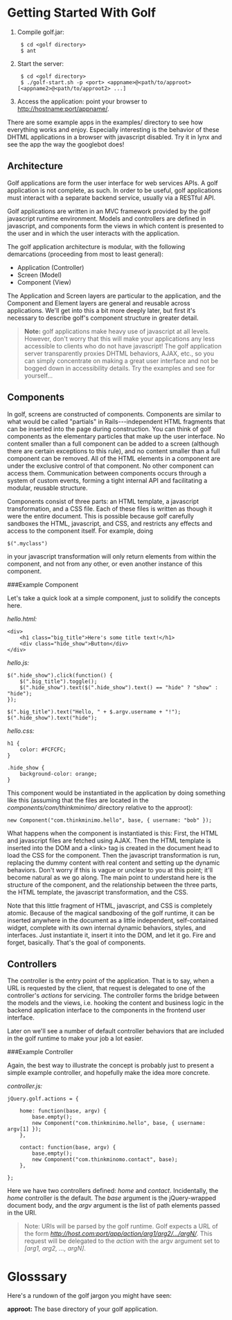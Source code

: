 Getting Started With Golf
=========================

1. Compile golf.jar:
        
        $ cd <golf directory>
        $ ant

2. Start the server:

        $ cd <golf directory>
        $ ./golf-start.sh -p <port> <appname>@<path/to/approot> [<appname2>@<path/to/approot2> ...] 

3. Access the application: point your browser to <http://hostname:port/appname/>.

There are some example apps in the examples/ directory to see how
everything works and enjoy. Especially interesting is the behavior of
these DHTML applications in a browser with javascript disabled. Try it
in lynx and see the app the way the googlebot does!

Architecture
------------

Golf applications are form the user interface for web services APIs. A
golf application is not complete, as such. In order to be useful, golf
applications must interact with a separate backend service, usually via
a RESTful API.

Golf applications are written in an MVC framework provided by the golf
javascript runtime environment. Models and controllers are defined in
javascript, and components form the views in which content is presented
to the user and in which the user interacts with the application.

The golf application architecture is modular, with the following
demarcations (proceeding from most to least general):

* Application (Controller)
* Screen (Model)
* Component (View)

The Application and Screen layers are particular to the application,
and the Component and Element layers are general and reusable across
applications. We'll get into this a bit more deeply later, but first
it's necessary to describe golf's component structure in greater detail.

> __Note:__ golf applications make heavy use of javascript at all
> levels. However, don't worry that this will make your applications
> any less accessible to clients who do not have javascript! The golf
> application server transparently proxies DHTML behaviors, AJAX, etc.,
> so you can simply concentrate on making a great user interface and not
> be bogged down in accessibility details. Try the examples and see for
> yourself...

Components
----------

In golf, screens are constructed of components. Components are similar
to what would be called "partials" in Rails---independent HTML fragments
that can be inserted into the page during construction. You can think
of golf components as the elementary particles that make up the user
interface. No content smaller than a full component can be added to
a screen (although there are certain exceptions to this rule), and no
content smaller than a full component can be removed. All of the HTML
elements in a component are under the exclusive control of that component.
No other component can access them. Communication between components
occurs through a system of custom events, forming a tight internal API
and facilitating a modular, reusable structure.

Components consist of three parts: an HTML template, a javascript
transformation, and a CSS file. Each of these files is written as though
it were the entire document. This is possible because golf carefully
sandboxes the HTML, javascript, and CSS, and restricts any effects and
access to the component itself. For example, doing

    $(".myclass")

in your javascript transformation will only return elements from within
the component, and not from any other, or even another instance of
this component.

###Example Component

Let's take a quick look at a simple component, just to solidify the
concepts here.

_hello.html:_

    <div>
        <h1 class="big_title">Here's some title text!</h1>
        <div class="hide_show">Button</div>
    </div>

_hello.js:_

    $(".hide_show").click(function() {
        $(".big_title").toggle();
        $(".hide_show").text($(".hide_show").text() == "hide" ? "show" : "hide");
    });
    
    $(".big_title").text("Hello, " + $.argv.username + "!");
    $(".hide_show").text("hide");

_hello.css:_

    h1 {
        color: #FCFCFC;
    }
    
    .hide_show {
        background-color: orange;
    }

This component would be instantiated in the application by doing something
like this (assuming that the files are located in the 
_components/com/thinkminimo/_ directory relative to the approot):

    new Component("com.thinkminimo.hello", base, { username: "bob" });

What happens when the component is instantiated is this: First, the HTML
and javascript files are fetched using AJAX. Then the HTML template is
inserted into the DOM and a &lt;link&gt; tag is created in the document
head to load the CSS for the component. Then the javascript transformation
is run, replacing the dummy content with real content and setting up
the dynamic behaviors. Don't worry if this is vague or unclear to you
at this point; it'll become natural as we go along. The main point to
understand here is the structure of the component, and the relationship
between the three parts, the HTML template, the javascript transformation,
and the CSS.

Note that this little fragment of HTML, javascript, and CSS is completely
atomic. Because of the magical sandboxing of the golf runtime, it can be
inserted anywhere in the document as a little independent, self-contained
widget, complete with its own internal dynamic behaviors, styles, and
interfaces. Just instantiate it, insert it into the DOM, and let it
go. Fire and forget, basically. That's the goal of components.

Controllers
-----------

The controller is the entry point of the application. That is to say,
when a URL is requested by the client, that request is delegated to one
of the controller's _actions_ for servicing. The controller forms the
bridge between the models and the views, i.e. hooking the content and
business logic in the backend application interface to the components
in the frontend user interface.

Later on we'll see a number of default controller behaviors that are
included in the golf runtime to make your job a lot easier.

###Example Controller

Again, the best way to illustrate the concept is probably just to present
a simple example controller, and hopefully make the idea more concrete.

_controller.js:_

    jQuery.golf.actions = {

        home: function(base, argv) {
            base.empty();
            new Component("com.thinkminimo.hello", base, { username: argv[1] });
        },

        contact: function(base, argv) {
            base.empty();
            new Component("com.thinkminomo.contact", base);
        },

    };

Here we have two controllers defined: _home_ and _contact_. Incidentally,
the _home_ controller is the default. The _base_ argument is the
jQuery-wrapped document body, and the _argv_ argument is the list of
path elements passed in the URI.

> Note: URIs will be parsed by the golf runtime. Golf expects a URL of
> the form _http://host.com:port/app/action/arg1/arg2/.../argN/_. This
> request will be delegated to the _action_ with the argv argument set
> to _\[arg1, arg2, ..., argN\]_.

Glosssary
=========

Here's a rundown of the golf jargon you might have seen:

__approot:__ The base directory of your golf application.
